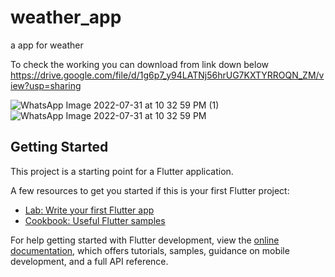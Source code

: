 # weather_app

a app for weather

 To check the working you can download from link down below
 https://drive.google.com/file/d/1g6p7_y94LATNj56hrUG7KXTYRROQN_ZM/view?usp=sharing


![WhatsApp Image 2022-07-31 at 10 32 59 PM (1)](https://user-images.githubusercontent.com/76204115/182037425-aa1b682a-a744-41cc-8682-0cfa51102b19.jpeg)
![WhatsApp Image 2022-07-31 at 10 32 59 PM](https://user-images.githubusercontent.com/76204115/182037428-7741c34f-fc42-4a24-be04-54f335f57378.jpeg)


## Getting Started

This project is a starting point for a Flutter application.

A few resources to get you started if this is your first Flutter project:

- [Lab: Write your first Flutter app](https://docs.flutter.dev/get-started/codelab)
- [Cookbook: Useful Flutter samples](https://docs.flutter.dev/cookbook)

For help getting started with Flutter development, view the
[online documentation](https://docs.flutter.dev/), which offers tutorials,
samples, guidance on mobile development, and a full API reference.
